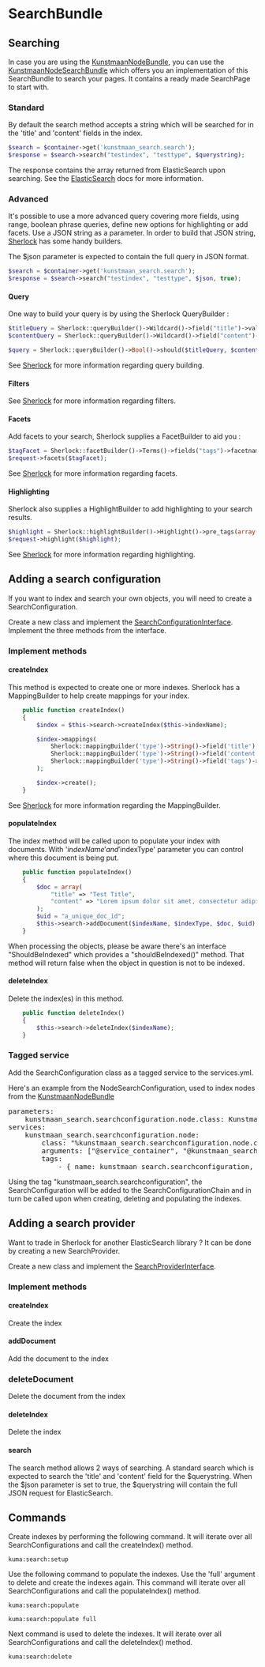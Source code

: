 # SearchBundle

## Searching

In case you are using the [KunstmaanNodeBundle](https://github.com/Kunstmaan/KunstmaanNodeBundle), you can use the [KunstmaanNodeSearchBundle](https://github.com/Kunstmaan/KunstmaanNodeSearchBundle) which offers you an implementation of this SearchBundle to search your pages. It contains a ready made SearchPage to start with.

### Standard

By default the search method accepts a string which will be searched for in the 'title' and 'content' fields in the index.

```PHP
$search = $container->get('kunstmaan_search.search');
$response = $search->search("testindex", "testtype", $querystring);
```
The response contains the array returned from ElasticSearch upon searching. See the [ElasticSearch](http://www.elasticsearch.org/guide/reference/api/search/request-body/) docs for more information.

### Advanced

It's possible to use a more advanced query covering more fields, using range, boolean phrase queries, define new options for highlighting or add facets. Use a JSON string as a parameter. In order to build that JSON string, [Sherlock](https://github.com/polyfractal/sherlock) has some handy builders.

The $json parameter is expected to contain the full query in JSON format.

```PHP
$search = $container->get('kunstmaan_search.search');
$response = $search->search("testindex", "testtype", $json, true);
```

#### Query

One way to build your query is by using the Sherlock QueryBuilder :

```PHP
$titleQuery = Sherlock::queryBuilder()->Wildcard()->field("title")->value($querystring);
$contentQuery = Sherlock::queryBuilder()->Wildcard()->field("content")->value($querystring);

$query = Sherlock::queryBuilder()->Bool()->should($titleQuery, $contentQuery)->minimum_number_should_match(1);
```

See [Sherlock](https://github.com/polyfractal/sherlock) for more information regarding query building.

#### Filters

See [Sherlock](https://github.com/polyfractal/sherlock) for more information regarding filters.

#### Facets

Add facets to your search, Sherlock supplies a FacetBuilder to aid you :

```PHP
$tagFacet = Sherlock::facetBuilder()->Terms()->fields("tags")->facetname("tag");
$request->facets($tagFacet);
```

See [Sherlock](https://github.com/polyfractal/sherlock) for more information regarding facets.

#### Highlighting

Sherlock also supplies a HighlightBuilder to add highlighting to your search results.

```PHP
$highlight = Sherlock::highlightBuilder()->Highlight()->pre_tags(array("<strong>"))->post_tags(array("</strong>"))->fields(array("content" => array("fragment_size" => 150, "number_of_fragments" => 1)));
$request->highlight($highlight);
```

See [Sherlock](https://github.com/polyfractal/sherlock) for more information regarding highlighting.

## Adding a search configuration

If you want to index and search your own objects, you will need to create a SearchConfiguration.

Create a new class and implement the [SearchConfigurationInterface](https://github.com/Kunstmaan/KunstmaanSearchBundle/blob/sherlock/Configuration/SearchConfigurationInterface.php).
Implement the three methods from the interface.

### Implement methods

#### createIndex

This method is expected to create one or more indexes. Sherlock has a MappingBuilder to help create mappings for your index.

```PHP
    public function createIndex()
    {
        $index = $this->search->createIndex($this->indexName);

        $index->mappings(
            Sherlock::mappingBuilder('type')->String()->field('title'),
            Sherlock::mappingBuilder('type')->String()->field('content'),
            Sherlock::mappingBuilder('type')->String()->field('tags')->analyzer('keyword'),
        );

        $index->create();
    }
```
See [Sherlock](https://github.com/polyfractal/sherlock) for more information regarding the MappingBuilder.

#### populateIndex

The index method will be called upon to populate your index with documents. With '$indexName' and '$indexType' parameter you can control where this document is being put.

```PHP
    public function populateIndex()
    {
        $doc = array(
            "title" => "Test Title",
            "content" => "Lorem ipsum dolor sit amet, consectetur adipiscing elit. Curabitur nec lacus tortor, ut ultricies libero. Donec dapibus erat a nisi condimentum viverra."
        );
        $uid = "a_unique_doc_id";
        $this->search->addDocument($indexName, $indexType, $doc, $uid);
    }
```
When processing the objects, please be aware there's an interface "ShouldBeIndexed" which provides a "shouldBeIndexed()" method. That method will return false when the object in question is not to be indexed.

#### deleteIndex

Delete the index(es) in this method.

```PHP
    public function deleteIndex()
    {
        $this->search->deleteIndex($indexName);
    }
```
### Tagged service

Add the SearchConfiguration class as a tagged service to the services.yml.

Here's an example from the NodeSearchConfiguration, used to index nodes from the [KunstmaanNodeBundle](https://github.com/Kunstmaan/KunstmaanNodeBundle)

<pre>
parameters:
    kunstmaan_search.searchconfiguration.node.class: Kunstmaan\SearchBundle\Node\NodeSearchConfiguration
services:
    kunstmaan_search.searchconfiguration.node:
        class: "%kunstmaan_search.searchconfiguration.node.class%"
        arguments: ["@service_container", "@kunstmaan_search.search"]
        tags:
            - { name: kunstmaan_search.searchconfiguration, alias: Node }
</pre>

Using the tag "kunstmaan_search.searchconfiguration", the SearchConfiguration will be added to the SearchConfigurationChain and in turn be called upon when creating, deleting and populating the indexes.

## Adding a search provider

Want to trade in Sherlock for another ElasticSearch library ? It can be done by creating a new SearchProvider.

Create a new class and implement the [SearchProviderInterface](https://github.com/Kunstmaan/KunstmaanSearchBundle/blob/sherlock/Search/SearchProviderInterface.php).

### Implement methods

#### createIndex

Create the index

#### addDocument

Add the document to the index

### deleteDocument

Delete the document from the index

#### deleteIndex

Delete the index

#### search

The search method allows 2 ways of searching. A standard search which is expected to search the 'title' and 'content' field for the $querystring. When the $json parameter is set to true, the $querystring will contain the full JSON request for ElasticSearch.

## Commands

Create indexes by performing the following command. It will iterate over all SearchConfigurations and call the createIndex() method.
```
kuma:search:setup
```
Use the following command to populate the indexes. Use the 'full' argument to delete and create the indexes again. This command will iterate over all SearchConfigurations and call the populateIndex() method.
```
kuma:search:populate
```
```
kuma:search:populate full
```
Next command is used to delete the indexes. It will iterate over all SearchConfigurations and call the deleteIndex() method.
```
kuma:search:delete
```
